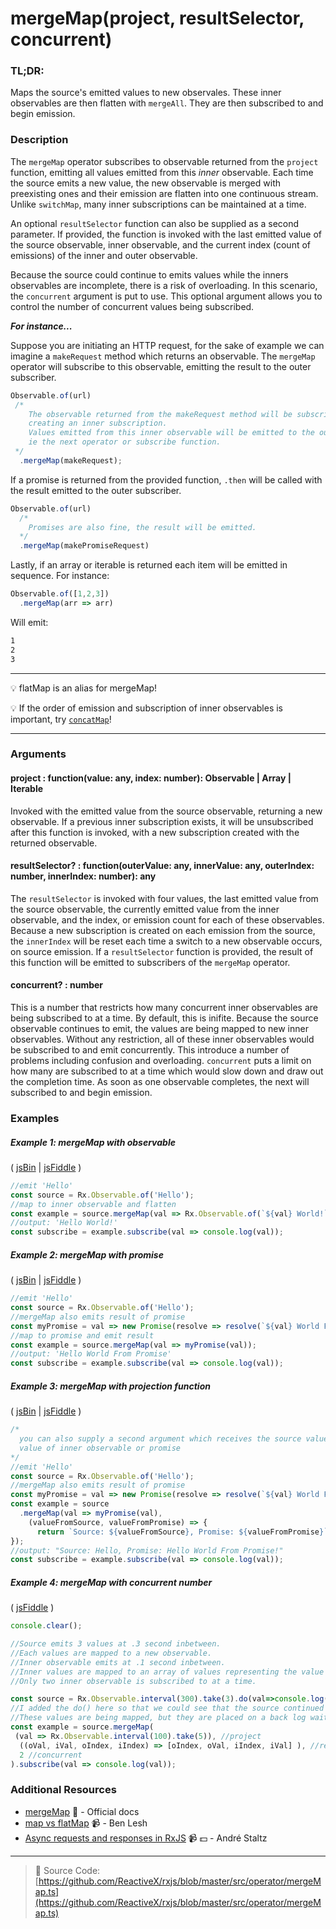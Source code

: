 # mergeMap(project, resultSelector, concurrent)

### TL;DR:
Maps the source's emitted values to new observales.  These inner observables are then flatten with `mergeAll`.  They are then subscribed to and begin emission.

### Description
The `mergeMap` operator subscribes to observable returned from the `project` function, emitting all values emitted from this *inner* observable.  Each time the source emits a new value, the new observable is merged with preexisting ones and their emission are flatten into one continuous stream.  Unlike `switchMap`, many inner subscriptions can be maintained at a time.

An optional `resultSelector` function can also be supplied as a second parameter.  If provided, the function is invoked with the last emitted value of the source observable, inner observable, and the current index (count of emissions) of the inner and outer observable.

Because the source could continue to emits values while the inners observables are incomplete, there is a risk of overloading.  In this scenario, the `concurrent` argument is put to use.  This optional argument allows you to control the number of concurrent values being subscribed.

__*For instance...*__

Suppose you are initiating an HTTP request, for the sake of example we can imagine a `makeRequest` method which returns an observable.
The `mergeMap` operator will subscribe to this observable, emitting the result to the outer subscriber. 

```js
Observable.of(url)
 /*
    The observable returned from the makeRequest method will be subscribed to, 
    creating an inner subscription.
    Values emitted from this inner observable will be emitted to the outer subscriber, 
    ie the next operator or subscribe function.
 */
  .mergeMap(makeRequest);
```

If a promise is returned from the provided function, `.then` will be called with the result emitted to the outer subscriber.

```js
Observable.of(url)
  /*
    Promises are also fine, the result will be emitted.
  */
  .mergeMap(makePromiseRequest)
```

Lastly, if an array or iterable is returned each item will be emitted in sequence. For instance:

```js
Observable.of([1,2,3])
  .mergeMap(arr => arr)
```

Will emit:

```bash
1
2
3
```

---
:bulb:  flatMap is an alias for mergeMap!

:bulb: If the order of emission and subscription of inner observables is important, try [`concatMap`](concatmap.md)!

---

### Arguments

#### project : function(value: any, index: number): Observable | Array | Iterable
Invoked with the emitted value from the source observable, returning a new observable. If a previous inner subscription exists, it will be unsubscribed after this function is invoked, with a new subscription created with the returned observable.

#### resultSelector? : function(outerValue: any, innerValue: any, outerIndex: number, innerIndex: number): any
The `resultSelector` is invoked with four values, the last emitted value from the source observable, the currently emitted value from the inner observable, and the index, or emission count for each of these observables. Because a new subscription is created on each emission from the source, the `innerIndex` will be reset each time a switch to a new observable occurs, on source emission. If a `resultSelector` function is provided, the result of this function will be emitted to subscribers of the `mergeMap` operator.

#### concurrent? : number
This is a number that restricts how many concurrent inner observables are being subscribed to at a time.  By default, this is inifite.  Because the source observable continues to emit, the values are being mapped to new inner observables.  Without any restriction, all of these inner observables would be subscribed to and emit concurrently.  This introduce a number of problems including confusion and overloading. `concurrent` puts a limit on how many are subscribed to at a time which would slow down and draw out the completion time.  As soon as one observable completes, the next will subscribed to and begin emission.


### Examples

##### Example 1: mergeMap with observable

( [jsBin](http://jsbin.com/mojurubana/1/edit?js,console) | [jsFiddle](https://jsfiddle.net/btroncone/41awjgda/) )

```js
//emit 'Hello'
const source = Rx.Observable.of('Hello');
//map to inner observable and flatten
const example = source.mergeMap(val => Rx.Observable.of(`${val} World!`));
//output: 'Hello World!'
const subscribe = example.subscribe(val => console.log(val));
```

##### Example 2: mergeMap with promise

( [jsBin](http://jsbin.com/vuhecorana/1/edit?js,console) | [jsFiddle](https://jsfiddle.net/btroncone/o9kxpvsv/) )

```js
//emit 'Hello'
const source = Rx.Observable.of('Hello');
//mergeMap also emits result of promise
const myPromise = val => new Promise(resolve => resolve(`${val} World From Promise!`));
//map to promise and emit result
const example = source.mergeMap(val => myPromise(val));
//output: 'Hello World From Promise'
const subscribe = example.subscribe(val => console.log(val));
```

##### Example 3: mergeMap with projection function

( [jsBin](http://jsbin.com/wajokocage/1/edit?js,console) | [jsFiddle](https://jsfiddle.net/btroncone/zu9a6vr4/) )

```js
/*
  you can also supply a second argument which receives the source value and emitted
  value of inner observable or promise
*/
//emit 'Hello'
const source = Rx.Observable.of('Hello');
//mergeMap also emits result of promise
const myPromise = val => new Promise(resolve => resolve(`${val} World From Promise!`));
const example = source
  .mergeMap(val => myPromise(val), 
    (valueFromSource, valueFromPromise) => {
      return `Source: ${valueFromSource}, Promise: ${valueFromPromise}`;
});
//output: "Source: Hello, Promise: Hello World From Promise!"
const subscribe = example.subscribe(val => console.log(val));
```

##### Example 4: mergeMap with concurrent number

( [jsFiddle](https://jsfiddle.net/c0c7u60x/1/) )

```js
console.clear();

//Source emits 3 values at .3 second inbetween.
//Each values are mapped to a new observable.
//Inner observable emits at .1 second inbetween.
//Inner values are mapped to an array of values representing the value's state.
//Only two inner observable is subscribed to at a time.

const source = Rx.Observable.interval(300).take(3).do(val=>console.log(val));
//I added the do() here so that we could see that the source continued to emits value.
//These values are being mapped, but they are placed on a back log waiting to be subscribed to.
const example = source.mergeMap(
 (val => Rx.Observable.interval(100).take(5)), //project
  ((oVal, iVal, oIndex, iIndex) => [oIndex, oVal, iIndex, iVal] ), //resultSelector
  2 //concurrent
).subscribe(val => console.log(val));
```


### Additional Resources
* [mergeMap](http://reactivex.io/rxjs/class/es6/Observable.js~Observable.html#instance-method-mergeMap) :newspaper: - Official docs
* [map vs flatMap](https://egghead.io/lessons/rxjs-rxjs-map-vs-flatmap) :video_camera: - Ben Lesh
* [Async requests and responses in RxJS](https://egghead.io/lessons/rxjs-04-reactive-programming-async-requests-and-responses-in-rxjs) :video_camera: :dollar: - André Staltz

---
> :file_folder: Source Code:  [https://github.com/ReactiveX/rxjs/blob/master/src/operator/mergeMap.ts](https://github.com/ReactiveX/rxjs/blob/master/src/operator/mergeMap.ts)
